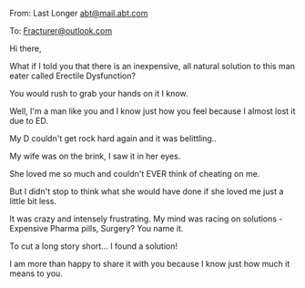 From: Last Longer <abt@mail.abt.com>

To: Fracturer@outlook.com

Hi there,

What if I told you that there is an inexpensive, all natural solution to this man eater called Erectile Dysfunction?

You would rush to grab your hands on it I know.

Well, I'm a man like you and I know just how you feel because I almost lost it due to ED.

My D couldn't get rock hard again and it was belittling..

My wife was on the brink, I saw it in her eyes.

She loved me so much and couldn't EVER think of cheating on me.

But I didn't stop to think what she would have done if she loved me just a little bit less.

It was crazy and intensely frustrating. My mind was racing on solutions - Expensive Pharma pills, Surgery? You name it.

To cut a long story short… I found a solution!

I am more than happy to share it with you because I know just how much it means to you.